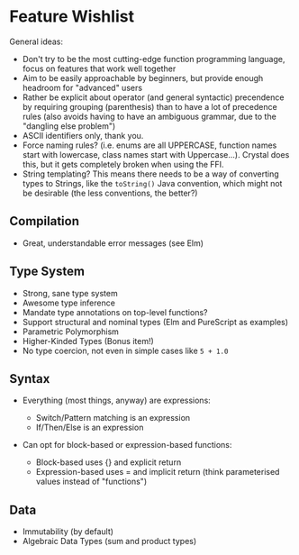 # Feature Wishlist

General ideas:

- Don't try to be the most cutting-edge function programming language, focus on features that work well together
- Aim to be easily approachable by beginners, but provide enough headroom for "advanced" users
- Rather be explicit about operator (and general syntactic) precendence by requiring grouping (parenthesis) than to have a lot of precedence rules (also avoids having to have an ambiguous grammar, due to the "dangling else problem")
- ASCII identifiers only, thank you.
- Force naming rules? (i.e. enums are all UPPERCASE, function names start with lowercase, class names start with Uppercase...). Crystal does this, but it gets completely broken when using the FFI.
- String templating? This means there needs to be a way of converting types to Strings, like the `toString()` Java convention, which might not be desirable (the less conventions, the better?)

## Compilation

- Great, understandable error messages (see Elm)

## Type System

- Strong, sane type system
- Awesome type inference
- Mandate type annotations on top-level functions?
- Support structural and nominal types (Elm and PureScript as examples)
- Parametric Polymorphism
- Higher-Kinded Types (Bonus item!)
- No type coercion, not even in simple cases like `5 + 1.0`

## Syntax

- Everything (most things, anyway) are expressions:
  - Switch/Pattern matching is an expression
  - If/Then/Else is an expression

- Can opt for block-based or expression-based functions:
  - Block-based uses {} and explicit return
  - Expression-based uses = and implicit return (think parameterised values instead of "functions")

## Data

- Immutability (by default)
- Algebraic Data Types (sum and product types)
